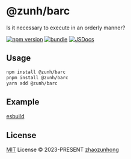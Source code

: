 # @zunh/barc

Is it necessary to execute in an orderly manner?

[![npm version][npm-version-src]][npm-version-href]
[![bundle][bundle-src]][bundle-href]
[![JSDocs][jsdocs-src]][jsdocs-href]

## Usage

```bash
npm install @zunh/barc
pnpm install @zunh/barc
yarn add @zunh/barc
```

## Example

[esbuild](./palyground/esbuild/package.json)

## License

[MIT](./LICENSE) License © 2023-PRESENT [zhaozunhong](https://github.com/zhaozunhong)

<!-- Badges -->

[npm-version-src]: https://img.shields.io/npm/v/@zunh/barc?style=flat&colorA=080f12&colorB=1fa669
[npm-version-href]: https://npmjs.com/package/@zunh/barc
[npm-downloads-src]: https://img.shields.io/npm/dm/@zunh/barc?style=flat&colorA=080f12&colorB=1fa669
[npm-downloads-href]: https://npmjs.com/package/@zunh/barc
[bundle-src]: https://img.shields.io/bundlephobia/minzip/@zunh/barc?style=flat&colorA=080f12&colorB=1fa669&label=minzip
[bundle-href]: https://bundlephobia.com/result?p=@zunh/barc
[license-src]: https://img.shields.io/github/license/zhaozunhong/@zunh/barc.svg?style=flat&colorA=080f12&colorB=1fa669
[license-href]: https://github.com/zhaozunhong/@zunh/barc/blob/main/LICENSE
[jsdocs-src]: https://img.shields.io/badge/jsdocs-reference-080f12?style=flat&colorA=080f12&colorB=1fa669
[jsdocs-href]: https://www.jsdocs.io/package/@zunh/barc
